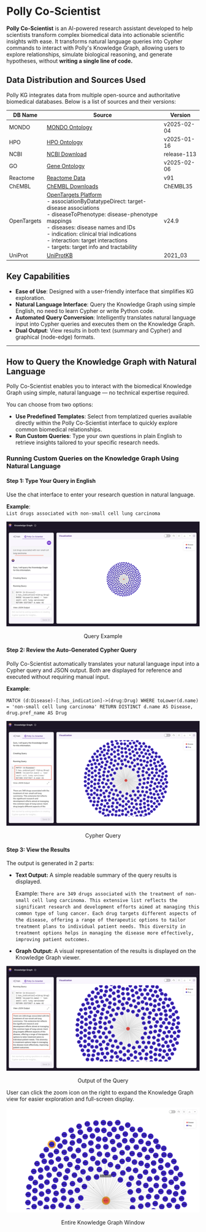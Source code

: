 # Polly Co-Scientist

**Polly Co-Scientist** is an AI-powered research assistant developed to help scientists transform complex biomedical data into actionable scientific insights with ease. It transforms natural language queries into Cypher commands to interact with Polly's Knowledge Graph, allowing users to explore relationships, simulate biological reasoning, and generate hypotheses, without **writing a single line of code.**




## Data Distribution and Sources Used

Polly KG integrates data from multiple open-source and authoritative biomedical databases. Below is a list of sources and their versions:


| DB Name     | Source                                                                                           | Version     |
|-------------|------------------------------------------------------------------------------------------------|-------------|
| MONDO       | [MONDO Ontology](https://mondo.org)                                                            | v2025-02-04 |
| HPO         | [HPO Ontology](https://hpo.jax.org/app/download)                                               | v2025-01-16 |
| NCBI        | [NCBI Download](https://www.ncbi.nlm.nih.gov/home/download/)                                  | release-113 |
| GO          | [Gene Ontology](https://geneontology.org/docs/download-ontology/)                              | v2025-02-06 |
| Reactome    | [Reactome Data](https://reactome.org/download-data)                                            | v91         |
| ChEMBL      | [ChEMBL Downloads](https://chembl.gitbook.io/chembl-interface-documentation/downloads)         | ChEMBL35    |
| OpenTargets | [OpenTargets Platform](https://platform.opentargets.org/downloads) <br> - associationByDatatypeDirect: target-disease associations <br> - diseaseToPhenotype: disease-phenotype mappings <br> - diseases: disease names and IDs <br> - indication: clinical trial indications <br> - interaction: target interactions <br> - targets: target info and tractability | v24.9       |
| UniProt     | [UniProtKB](https://www.uniprot.org/uniprotkb)                                                | 2021_03     |




## Key Capabilities

- **Ease of Use**: Designed with a user-friendly interface that simplifies KG exploration. 
- **Natural Language Interface**: Query the Knowledge Graph using simple English, no need to learn Cypher or write Python code.  
- **Automated Query Conversion**: Intelligently translates natural language input into Cypher queries and executes them on the Knowledge Graph.  
- **Dual Output**: View results in both text (summary and Cypher) and graphical (node-edge) formats. 


---


## How to Query the Knowledge Graph with Natural Language

Polly Co-Scientist enables you to interact with the biomedical Knowledge Graph using simple, natural language — no technical expertise required.

You can choose from two options:

- **Use Predefined Templates**: Select from templatized queries available directly within the Polly Co-Scientist interface to quickly explore common biomedical relationships.
- **Run Custom Queries**: Type your own questions in plain English to retrieve insights tailored to your specific research needs.


### Running Custom Queries on the Knowledge Graph Using Natural Language

#### Step 1: Type Your Query in English
Use the chat interface to enter your research question in natural language.

**Example**:  
`List drugs associated with non-small cell lung carcinoma`

![Query](../img/KG/1.png) <center> Query Example</center>


#### Step 2: Review the Auto-Generated Cypher Query
Polly Co-Scientist automatically translates your natural language input into a Cypher query and JSON output. Both are displayed for reference and executed without requiring manual input.

**Example**:
```cypher
MATCH (d:Disease)-[:has_indication]->(drug:Drug) WHERE toLower(d.name) = 'non-small cell lung carcinoma' RETURN DISTINCT d.name AS Disease, drug.pref_name AS Drug
```

![JSON](../img/KG/2.png) <center> Cypher Query</center>


#### Step 3: View the Results

The output is generated in 2 parts:

- **Text Output:**
A simple readable summary of the query results is displayed.

  Example:
  `There are 349 drugs associated with the treatment of non-small cell lung carcinoma. This extensive list reflects the significant research and development efforts aimed at managing this common type of lung cancer. Each drug targets different aspects of the disease, offering a range of therapeutic options to tailor treatment plans to individual patient needs. This diversity in treatment options helps in managing the disease more effectively, improving patient outcomes.`


- **Graph Output:**
A visual representation of the results is displayed on the Knowledge Graph viewer.

![Output](../img/KG/3.png) <center> Output of the Query</center>

User can click the zoom icon on the right to expand the Knowledge Graph view for easier exploration and full-screen display.

![Output](../img/KG/4.png) <center> Entire Knowledge Graph Window</center>


